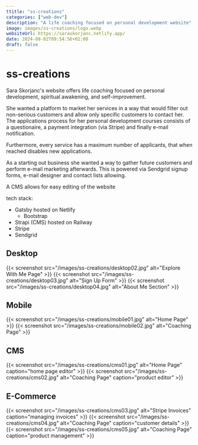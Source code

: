 ```yaml
---
ttitle: "ss-creations"
categories: ["web-dev"]
description: "A life coaching focused on personal development website"
image: images/ss-creations/logo.webp
websiteUrl: https://saraskorjanc.netlify.app/
date: 2024-08-02T09:54:56+02:00
draft: false
---
```


# ss-creations

Sara Skorjanc's website offers life coaching focused on personal development, spiritual awakening, and self-improvement.

She wanted a platform to market her services in a way that would filter out non-serious customers and allow only specific customers to contact her. The applications process for her personal development courses consists of a questionaire, a payment integration (via Stripe) and finally e-mail notification.

Furthermore, every service has a maximum number of applicants, that when reached disables new applications.

As a starting out business she wanted a way to gather future customers and perform e-mail marketing afterwards. This is powered via Sendgrid signup forms, e-mail designer and contact lists allowing.

A CMS allows for easy editing of the website

tech stack:

- Gatsby hosted on Netlify
  - Bootstrap
- Strapi (CMS) hosted on Railway
- Stripe
- Sendgrid

## Desktop

{{< screenshot src="/images/ss-creations/desktop02.jpg" alt="Explore With Me Page" >}}
{{< screenshot src="/images/ss-creations/desktop03.jpg" alt="Sign Up Form" >}}
{{< screenshot src="/images/ss-creations/desktop04.jpg" alt="About Me Section" >}}

## Mobile

{{< screenshot src="/images/ss-creations/mobile01.jpg" alt="Home Page" >}}
{{< screenshot src="/images/ss-creations/mobile02.jpg" alt="Coaching Page" >}}

## CMS

{{< screenshot src="/images/ss-creations/cms01.jpg" alt="Home Page" caption="home page editor" >}}
{{< screenshot src="/images/ss-creations/cms02.jpg" alt="Coaching Page" caption="product editor" >}}

## E-Commerce
{{< screenshot src="/images/ss-creations/cms03.jpg" alt="Stripe Invoices" caption="managing invoices" >}}
{{< screenshot src="/images/ss-creations/cms04.jpg" alt="Coaching Page" caption="customer details" >}}
{{< screenshot src="/images/ss-creations/cms05.jpg" alt="Coaching Page" caption="product management" >}}

